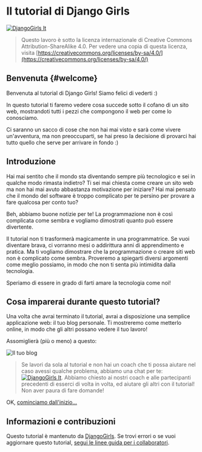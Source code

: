 # Il tutorial di Django Girls

[![DjangoGirls It](https://img.shields.io/badge/telegram-%40djangogirls__it-blue.svg)](https://t.me/joinchat/CQpYvUO3fHD8UwTzHtNtSw)

> Questo lavoro è sotto la licenza internazionale di Creative Commons Attribution-ShareAlike 4.0. Per vedere una copia di questa licenza, visita [https://creativecommons.org/licenses/by-sa/4.0/](https://creativecommons.org/licenses/by-sa/4.0/)

## Benvenuta {#welcome}

Benvenuta al tutorial di Django Girls! Siamo felici di vederti :\)

In questo tutorial ti faremo vedere cosa succede sotto il cofano di un sito web, mostrandoti tutti i pezzi che compongono il web per come lo conosciamo.

Ci saranno un sacco di cose che non hai mai visto e sarà come vivere un'avventura, ma non preoccuparti, se hai preso la decisione di provarci hai tutto quello che serve per arrivare in fondo :\)

## Introduzione

Hai mai sentito che il mondo sta diventando sempre più tecnologico e sei in qualche modo rimasta indietro? Ti sei mai chiesta come creare un sito web ma non hai mai avuto abbastanza motivazione per iniziare? Hai mai pensato che il mondo del software è troppo complicato per te persino per provare a fare qualcosa per conto tuo?

Beh, abbiamo buone notizie per te! La programmazione non è così complicata come sembra e vogliamo dimostrati quanto può essere divertente.

Il tutorial non ti trasformerà magicamente in una programmatrice. Se vuoi diventare brava, ci vorranno mesi o addirittura anni di apprendimento e pratica. Ma ti vogliamo dimostrare che la programmazione o creare siti web non è complicato come sembra. Proveremo a spiegarti diversi argomenti come meglio possiamo, in modo che non ti senta più intimidita dalla tecnologia.

Speriamo di essere in grado di farti amare la tecnologia come noi!

## Cosa imparerai durante questo tutorial?

Una volta che avrai terminato il tutorial, avrai a disposizione una semplice applicazione web: il tuo blog personale. Ti mostreremo come metterlo online, in modo che gli altri possano vedere il tuo lavoro!

Assomiglierà \(più o meno\) a questo:

![Il tuo blog](images/application.png)

> Se lavori da sola al tutorial e non hai un coach che ti possa aiutare nel caso avessi qualche problema, abbiamo una chat per te: [![DjangoGirls It](https://img.shields.io/badge/telegram-%40djangogirls__it-blue.svg)](https://t.me/joinchat/CQpYvUO3fHD8UwTzHtNtSw). Abbiamo chiesto ai nostri coach e alle partecipanti precedenti di esserci di volta in volta, ed aiutare gli altri con il tutorial! Non aver paura di fare domande!

OK, [cominciamo dall'inizio...](./how_the_internet_works/README.md)

## Informazioni e contribuzioni

Questo tutorial è mantenuto da [DjangoGirls](https://djangogirls.org/). Se trovi errori o se vuoi aggiornare questo tutorial, [segui le linee guida per i collaboratori](https://github.com/DjangoGirls/tutorial/blob/master/README.md).


